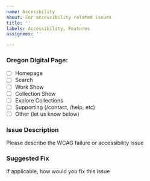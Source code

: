 ```yaml
---
name: Accesibility
about: For accessibility related issues
title: ''
labels: Accessibility, Features
assignees: ''

---
```


### Oregon Digital Page:
- [ ] Homepage
- [ ] Search
- [ ] Work Show
- [ ] Collection Show
- [ ] Explore Collections
- [ ] Supporting (/contact, /help, etc)
- [ ] Other (let us know below)

### Issue Description

Please describe the WCAG failure or accessibility issue

### Suggested Fix

If applicable, how would you fix this issue
